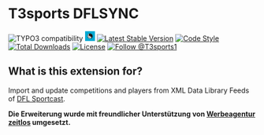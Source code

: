 T3sports DFLSYNC
================

![TYPO3 compatibility](https://img.shields.io/badge/TYPO3-8.7-green?maxAge=3600&style=flat-square&logo=typo3)
<a href="https://github.com/digedag/dfbsync"><img src="ext_icon.svg" width="20"></a>
[![Latest Stable Version](https://img.shields.io/packagist/v/digedag/dflsync.svg?maxAge=3600)](https://packagist.org/packages/digedag/dflsync)
[![Code Style](https://github.com/digedag/dflsync/actions/workflows/php.yaml/badge.svg)](https://github.com/digedag/dflsync/actions/workflows/php.yaml)
[![Total Downloads](https://img.shields.io/packagist/dt/digedag/dflsync.svg?maxAge=3600)](https://packagist.org/packages/digedag/dflsync)
[![License](https://img.shields.io/packagist/l/digedag/dflsync.svg?maxAge=3600)](https://packagist.org/packages/digedag/dflsync)
<a href="https://twitter.com/intent/follow?screen_name=T3sports1"><img src="https://img.shields.io/twitter/follow/T3sports1.svg?label=Follow%20@T3sports1" alt="Follow @T3sports1" /></a>

What is this extension for?
---------------------------

Import and update competitions and players from XML Data Library Feeds of [DFL Sportcast](https://www.sportcast.de/).

**Die Erweiterung wurde mit freundlicher Unterstützung von [Werbeagentur zeitlos](http://www.zeitlos.cc/) umgesetzt.**

